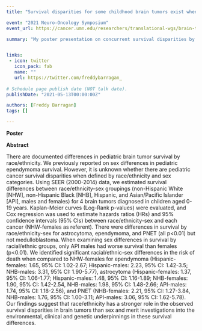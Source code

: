 ```yaml
---
title: "Survival disparities for some childhood brain tumors exist when defined by race/ethnicity and sex"

event: "2021 Neuro-Oncology Symposium"
event_url: https://cancer.umn.edu/researchers/translational-wgs/brain-tumor-program/events/2021-neuro-oncology-symposium

summary: "My poster presentation on concurrent survival disparities by race/ethnicity and sex in pediatric brain tumors for the 5th Neuro-Oncology Symposium at the University of Minnesota."


links:
 - icon: twitter
   icon_pack: fab
   name: ""
   url: https://twitter.com/freddybarragan_
   
# Schedule page publish date (NOT talk date).
publishDate: "2021-05-13T00:00:00Z"

authors: [Freddy Barragan]
tags: []

---
```


**Poster**

<center>

[](https://freddybarragan.netlify.app/media/barragan_neuroonc_poster.png)

</center>

**Abstract**

There are documented differences in pediatric brain tumor survival by race/ethnicity. We previously reported on sex differences in pediatric ependymoma survival. However, it is unknown whether there are pediatric cancer survival disparities when defined by race/ethnicity and sex categories. Using SEER (2000-2014) data, we estimated survival differences between race/ethnicity-sex groupings (non-Hispanic White [NHW], non-Hispanic Black [NHB], Hispanic, and Asian/Pacific Islander [API], males and females) for 4 brain tumors diagnosed in children aged 0-19 years. Kaplan-Meier curves (Log-Rank p-values) were evaluated, and Cox regression was used to estimate hazards ratios (HRs) and 95\% confidence intervals (95\% CIs) between race/ethnicity-sex and each cancer (NHW-females as referent). There were differences in survival by race/ethnicity-sex for astrocytoma, ependymoma, and PNET (all p<0.01) but not medulloblastoma. When examining sex differences in survival by racial/ethnic groups, only API males had worse survival than females (p<0.01). We identified significant racial/ethnic-sex differences in the risk of death when compared to NHW-females for ependymoma (Hispanic-females: 1.65, 95\% CI: 1.02-2.67; Hispanic-males: 2.23, 95\% CI: 1.42-3.5; NHB-males: 3.31, 95\% CI: 1.90-5.77), astrocytoma (Hispanic-females: 1.37, 95\% CI: 1.06-1.77; Hispanic-males: 1.48, 95\% CI: 1.16-1.89; NHB-females: 1.90, 95\% CI: 1.42-2.54, NHB-males: 1.98, 95\% CI: 1.48-2.66; API-males: 1.74, 95\% CI: 1.18-2.56), and PNET (NHB-females: 2.21, 95\% CI: 1.27-3.84, NHB-males: 1.76, 95\% CI: 1.00-3.11; API-males: 3.06, 95\% CI: 1.62-5.78). Our findings suggest that race/ethnicity has a stronger role in the observed survival disparities in brain tumors than sex and merit investigations into the environmental, clinical and genetic underpinnings in these survival differences.